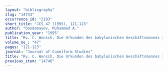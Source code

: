 ```yaml
---
layout: "bibliography"
slug: "14743"
occurrence_id: "2193"
short_title: "JCS 47 (1995), 121-123"
author: "Dandamayev, Muhammed A."
publication_year: "1995"
title: "Rv. C. Wunsch, Die Urkunden des babylonischen Geschäftsmannes Iddin-Marduk (CM 3, 1993)"
volume_no_: "47"
pages: "121-123"
journal: "Journal of Cuneiform Studies"
title: "Rv. C. Wunsch, Die Urkunden des babylonischen Geschäftsmannes Iddin-Marduk (CM 3, 1993)"
previous_item: "14746"
---
```

